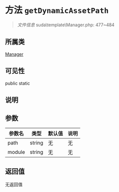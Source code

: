 # 方法 `getDynamicAssetPath`

> *文件信息* suda\template\Manager.php: 477~484

## 所属类 

[Manager](../Manager.md)

## 可见性

 public static

## 说明



## 参数


| 参数名 | 类型 | 默认值 | 说明 |
|--------|-----|-------|-------|
| path |  string | 无 | 无 |
| module |  string | 无 | 无 |



## 返回值

无返回值
